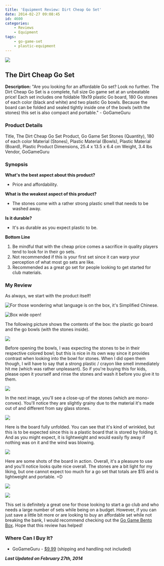 ```yaml
---
title: 'Equipment Review: Dirt Cheap Go Set'
date: 2014-02-27 09:08:45
id: 4600
categories:
	- Reviews
	- Equipment
tags:
	- go-game-set
	- plastic-equipment
---
```


![](/images/2014/02/dirtcheapgoset01.jpg)

## The Dirt Cheap Go Set

**Description:** "Are you looking for an affordable Go set? Look no further. The Dirt Cheap Go Set is a complete, full size Go game set at an unbeatable price! Each set includes one foldable 19x19 plastic Go board, 180 Go stones of each color (black and white) and two plastic Go bowls. Because the board can be folded and sealed tightly inside one of the bowls (with the stones) this set is also compact and portable." - GoGameGuru

<!--more-->

### Product Details

Title, The Dirt Cheap Go Set
Product, Go Game Set
Stones (Quantity), 180 of each color
Material (Stones), Plastic
Material (Bowls), Plastic
Material (Board), Plastic
Product Dimensions, 25.4 x 13.5 x 6.4 cm
Weight, 3.4 lbs
Vendor, GoGameGuru

### Synopsis

**What's the best aspect about this product?**

*   Price and affordability.

**What is the weakest aspect of this product?**

*   The stones come with a rather strong plastic smell that needs to be washed away.

**Is it durable?**

*   It's as durable as you expect plastic to be.

**Bottom Line**

1.  Be mindful that with the cheap price comes a sacrifice in quality players tend to look for in their go sets.
2.  Not recommended if this is your first set since it can warp your perception of what most go sets are like.
3.  Recommended as a great go set for people looking to get started for club materials.

### My Review

As always, we start with the product itself!

![For those wondering what language is on the box, it's Simplified Chinese.](/images/2014/02/dirtcheapgoset02.jpg)

![Box wide open!](/images/2014/02/dirtcheapgoset03.jpg)

The following picture shows the contents of the box: the plastic go board and the go bowls (with the stones inside).

![](/images/2014/02/dirtcheapgoset04.jpg)

Before opening the bowls, I was expecting the stones to be in their respective colored bowl; but this is nice in its own way since it provides contrast when looking into the bowl for stones. When I did open them though, I will have to say that a strong plastic / crayon like smell immediately hit me (which was rather unpleasant). So if you're buying this for kids, please open it yourself and rinse the stones and wash it before you give it to them.

![](/images/2014/02/dirtcheapgoset05.jpg)

In the next image, you'll see a close-up of the stones (which are mono-convex). You'll notice they are slightly grainy due to the material it's made out of and different from say glass stones.

![](/images/2014/02/dirtcheapgoset06.jpg)

Here is the board fully unfolded. You can see that it's kind of wrinkled, but this is to be expected since this is a plastic board that is stored by folding it. And as you might expect, it is lightweight and would easily fly away if nothing was on it and the wind was blowing.

![](/images/2014/02/dirtcheapgoset07.jpg)

Here are some shots of the board in action. Overall, it's a pleasure to use and you'll notice looks quite nice overall. The stones are a bit light for my liking, but one cannot expect too much for a go set that totals are $15 and is lightweight and portable. =D

![](/images/2014/02/dirtcheapgoset08.jpg)

![](/images/2014/02/dirtcheapgoset09.jpg)

This set is definitely a great one for those looking to start a go club and who needs a large number of sets while being on a budget. However, if you can just save a little bit more or are looking to buy an affordable set while not breaking the bank, I would recommend checking out the [Go Game Bento Box](http://www.bengozen.com/equipment-review-go-bento-box/ "Equipment Review: The Go Bento Box"). Hope that this review has helped!

### Where Can I Buy It?

*   GoGameGuru - [$9.99](http://shop.gogameguru.com/dirt-cheap-go-game-set/?acc=e4da3b7fbbce2345d7772b0674a318d5) (shipping and handling not included)

_**Last Updated on February 27th, 2014**_